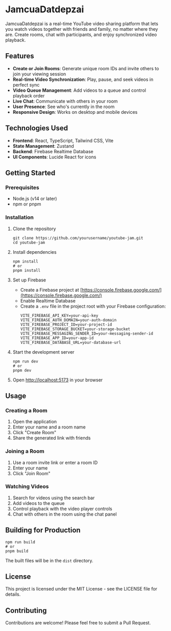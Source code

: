 # JamcuaDatdepzai

JamcuaDatdepzai is a real-time YouTube video sharing platform that lets you watch videos together with friends and family, no matter where they are. Create rooms, chat with participants, and enjoy synchronized video playback.

## Features

- **Create or Join Rooms**: Generate unique room IDs and invite others to join your viewing session
- **Real-time Video Synchronization**: Play, pause, and seek videos in perfect sync
- **Video Queue Management**: Add videos to a queue and control playback order
- **Live Chat**: Communicate with others in your room
- **User Presence**: See who's currently in the room
- **Responsive Design**: Works on desktop and mobile devices

## Technologies Used

- **Frontend**: React, TypeScript, Tailwind CSS, Vite
- **State Management**: Zustand
- **Backend**: Firebase Realtime Database
- **UI Components**: Lucide React for icons

## Getting Started

### Prerequisites

- Node.js (v14 or later)
- npm or pnpm

### Installation

1. Clone the repository

   ```
   git clone https://github.com/yourusername/youtube-jam.git
   cd youtube-jam
   ```

2. Install dependencies

   ```
   npm install
   # or
   pnpm install
   ```

3. Set up Firebase

   - Create a Firebase project at [https://console.firebase.google.com/](https://console.firebase.google.com/)
   - Enable Realtime Database
   - Create a `.env` file in the project root with your Firebase configuration:
     ```
     VITE_FIREBASE_API_KEY=your-api-key
     VITE_FIREBASE_AUTH_DOMAIN=your-auth-domain
     VITE_FIREBASE_PROJECT_ID=your-project-id
     VITE_FIREBASE_STORAGE_BUCKET=your-storage-bucket
     VITE_FIREBASE_MESSAGING_SENDER_ID=your-messaging-sender-id
     VITE_FIREBASE_APP_ID=your-app-id
     VITE_FIREBASE_DATABASE_URL=your-database-url
     ```

4. Start the development server

   ```
   npm run dev
   # or
   pnpm dev
   ```

5. Open [http://localhost:5173](http://localhost:5173) in your browser

## Usage

### Creating a Room

1. Open the application
2. Enter your name and a room name
3. Click "Create Room"
4. Share the generated link with friends

### Joining a Room

1. Use a room invite link or enter a room ID
2. Enter your name
3. Click "Join Room"

### Watching Videos

1. Search for videos using the search bar
2. Add videos to the queue
3. Control playback with the video player controls
4. Chat with others in the room using the chat panel

## Building for Production

```
npm run build
# or
pnpm build
```

The built files will be in the `dist` directory.

## License

This project is licensed under the MIT License - see the LICENSE file for details.

## Contributing

Contributions are welcome! Please feel free to submit a Pull Request.
